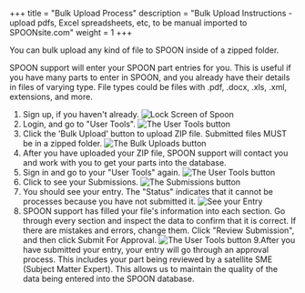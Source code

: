 +++
title = "Bulk Upload Process"
description = "Bulk Upload Instructions - upload pdfs, Excel spreadsheets, etc, to be manual imported to SPOONsite.com"
weight = 1
+++




You can bulk upload any kind of file to SPOON inside of a zipped folder.<!--more--> 

SPOON support will enter your SPOON part entries for you. This is useful if you have many parts to enter in SPOON, and you already have their details in files of varying type. File types could be files with .pdf, .docx, .xls, .xml, extensions, and more. 

1. Sign up, if you haven't already.
![Lock Screen of Spoon](/images/BulkUpload/login.png)
2. Login, and go to "User Tools".
![The User Tools button](/images/BulkUpload/usergotousertools.png)
3. Click the 'Bulk Upload' button to upload ZIP file. Submitted files MUST be in a zipped folder. 
![The Bulk Uploads button](/images/BulkUpload/bulkuploatbutton.png)
4.  After you have uploaded your ZIP file, SPOON support will contact you and work with you to get your parts into the database.
5. Sign in and go to your "User Tools" again. 
![The User Tools button](/images/BulkUpload/usergotousertools.png)
6. Click to see your Submissions.
![The Submissions button](/images/BulkUpload/submission.png)
7. You should see your entry. The "Status" indicates that it cannot be processes because you have not submitted it.
![See your Entry](/images/BulkUpload/exampleEntry.png)
8. SPOON support has filled your file's information into each section. Go through every section and inspect the data to confirm that it is correct. If there are mistakes and errors, change them. Click "Review Submission", and then click Submit For Approval.
![The User Tools button](/images/BulkUpload/final.png)
9.After you have submitted your entry, your entry will go through an approval process. This includes your part being reviewed by a satellite SME (Subject Matter Expert). This allows us to maintain the quality of the data being entered into the SPOON database. 
